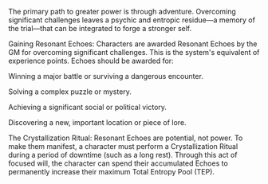 The primary path to greater power is through adventure. Overcoming significant challenges leaves a psychic and entropic residue—a memory of the trial—that can be integrated to forge a stronger self.

Gaining Resonant Echoes: Characters are awarded Resonant Echoes by the GM for overcoming significant challenges. This is the system's equivalent of experience points. Echoes should be awarded for:

Winning a major battle or surviving a dangerous encounter.

Solving a complex puzzle or mystery.

Achieving a significant social or political victory.

Discovering a new, important location or piece of lore.

The Crystallization Ritual: Resonant Echoes are potential, not power. To make them manifest, a character must perform a Crystallization Ritual during a period of downtime (such as a long rest). Through this act of focused will, the character can spend their accumulated Echoes to permanently increase their maximum Total Entropy Pool (TEP).